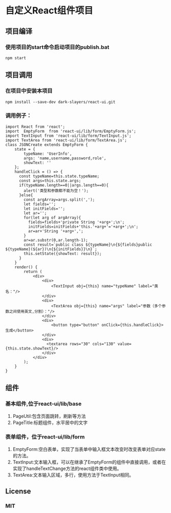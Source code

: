 # 自定义React组件项目
## 项目编译
### 使用项目的start命令启动项目的publish.bat
`npm start`
## 项目调用
### 在项目中安装本项目
`npm install --save-dev dark-slayers/react-ui.git`
### 调用例子：
```
import React from 'react';
import  EmptyForm  from 'react-ui/lib/form/EmptyForm.js';
import TextInput from 'react-ui/lib/form/TextInput.js';
import TextArea from 'react-ui/lib/form/TextArea.js';
class JSONCreate extends EmptyForm {
    state = {
        typeName: 'UserInfo',
        args: 'name,username,password,role',
        showText: ''
    };
    handleClick = () => {
      const typeName=this.state.typeName;
      const args=this.state.args;
      if(typeName.length==0||args.length==0){
        alert('类型和参数都不能为空！');
      }else{
        const argArray=args.split(',');
        let fields='';
        let initFields='';
        let ar='';
        for(let arg of argArray){
          fields=fields+'private String '+arg+';\n';
          initFields=initFields+'this.'+arg+'='+arg+';\n';
          ar=ar+'String '+arg+',';
        }
        ar=ar.substr(0,ar.length-1);
        const result=`public class ${typeName}\n{${fields}public ${typeName}(${ar})\n{${initFields}}\n}`;
        this.setState({showText: result});
      }
    }
    render() {
        return (
            <div>
                <div>
                    <TextInput obj={this} name="typeName" label="类名："/>
                </div>
                <div>
                    <TextArea obj={this} name="args" label="参数（多个参数之间使用英文,分割）："/>
                </div>
                <div>
                    <button type="button" onClick={this.handleClick}>生成</button>
                </div>
                <div>
                  <textarea rows="30" cols="130" value={this.state.showText}/>
                </div>
            </div>
        );
    }
}

```
## 组件
### 基本组件,位于react-ui/lib/base
1. PageUtil:包含页面跳转，刷新等方法
2. PageTitle:标题组件，水平居中的文字
### 表单组件，位于react-ui/lib/form
1. EmptyForm:空白表单，实现了当表单中输入框文本改变时改变表单对应state的方法。
2. TextInput:文本输入框，可以在继承了EmptyForm的组件中直接调用，或者在实现了handleTextChange方法的react组件类中使用。
3. TextArea:文本输入区域，多行，使用方法于TextInput相同。
## License
### MIT
